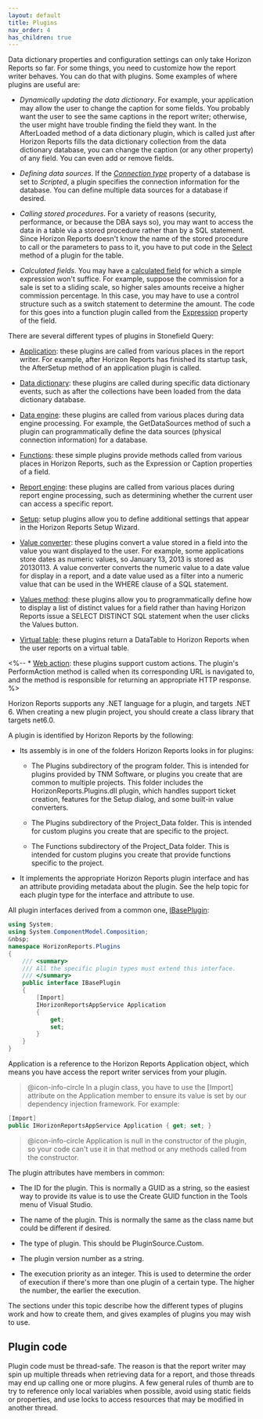 ```yaml
---
layout: default
title: Plugins
nav_order: 4
has_children: true
---
```


Data dictionary properties and configuration settings can only take Horizon Reports so far. For some things, you need to customize how the report writer behaves. You can do that with plugins. Some examples of where plugins are useful are:

* *Dynamically updating the data dictionary*. For example, your application may allow the user to change the caption for some fields. You probably want the user to see the same captions in the report writer; otherwise, the user might have trouble finding the field they want. In the AfterLoaded method of a data dictionary plugin, which is called just after Horizon Reports fills the data dictionary collection from the data dictionary database, you can change the caption (or any other property) of any field. You can even add or remove fields.

* *Defining data sources*. If the [*Connection type*](vfps://Topic/_0PR0V3L9G) property of a database is set to *Scripted*, a plugin specifies the connection information for the database. You can define multiple data sources for a database if desired.

* *Calling stored procedures*. For a variety of reasons (security, performance, or because the DBA says so), you may want to access the data in a table via a stored procedure rather than by a SQL statement. Since Horizon Reports doesn't know the name of the stored procedure to call or the parameters to pass to it, you have to put code in the [Select](vfps://Topic/_3QV0W6BRP) method of a plugin for the table.

* *Calculated fields*. You may have a [calculated field](vfps://Topic/_0U10UENKF) for which a simple expression won't suffice. For example, suppose the commission for a sale is set to a sliding scale, so higher sales amounts receive a higher commission percentage. In this case, you may have to use a control structure such as a switch statement to determine the amount. The code for this goes into a function plugin called from the [Expression](vfps://Topic/_0OY0TQXLS) property of the field.

There are several different types of plugins in Stonefield Query:

* [Application](vfps://Topic/_0SK0XF365): these plugins are called from various places in the report writer. For example, after Horizon Reports has finished its startup task, the AfterSetup method of an application plugin is called.

* [Data dictionary](vfps://Topic/_3QV0S4C5Y): these plugins are called during specific data dictionary events, such as after the collections have been loaded from the data dictionary database.

* [Data engine](vfps://Topic/_0SK0XH4QO): these plugins are called from various places during data engine processing. For example, the GetDataSources method of such a plugin can programmatically define the data sources (physical connection information) for a database.

* [Functions](vfps://Topic/_0SK0XEC3O): these simple plugins provide methods called from various places in Horizon Reports, such as the Expression or Caption properties of a field.

* [Report engine](vfps://Topic/_3X70PTD6Y): these plugins are called from various places during report engine processing, such as determining whether the current user can access a specific report.

* [Setup](vfps://Topic/_3QV0S1XDP): setup plugins allow you to define additional settings that appear in the Horizon Reports Setup Wizard.

* [Value converter](vfps://Topic/_3QW0PG1T9): these plugins convert a value stored in a field into the value you want displayed to the user. For example, some applications store dates as numeric values, so January 13, 2013 is stored as 20130113. A value converter converts the numeric value to a date value for display in a report, and a date value used as a filter into a numeric value that can be used in the WHERE clause of a SQL statement.

* [Values method](vfps://Topic/_3QW0STVGI): these plugins allow you to programmatically define how to display a list of distinct values for a field rather than having Horizon Reports issue a SELECT DISTINCT SQL statement when the user clicks the Values button.

* [Virtual table](vfps://Topic/_3QV0SA9WN): these plugins return a DataTable to Horizon Reports when the user reports on a virtual table.

<%-- * [Web action](vfps://Topic/_4HB0YOSS0): these plugins support custom actions. The plugin's PerformAction method is called when its corresponding URL is navigated to, and the method is responsible for returning an appropriate HTTP response. %>

Horizon Reports supports any .NET language for a plugin, and targets .NET 6.  When creating a new plugin project, you should create a class library that targets net6.0.

A plugin is identified by Horizon Reports by the following:

* Its assembly is in one of the folders Horizon Reports looks in for plugins:

    * The Plugins subdirectory of the program folder. This is intended for plugins provided by TNM Software, or plugins you create that are common to multiple projects. This folder includes the HorizonReports.Plugins.dll plugin, which handles support ticket creation, features for the Setup dialog, and some built-in value converters.

    * The Plugins subdirectory of the Project_Data folder. This is intended for custom plugins you create that are specific to the project.

    * The Functions subdirectory of the Project_Data folder. This is intended for custom plugins you create that provide functions specific to the project.

* It implements the appropriate Horizon Reports plugin interface and has an attribute providing metadata about the plugin. See the help topic for each plugin type for the interface and attribute to use.

All plugin interfaces derived from a common one, [IBasePlugin](VFPS://Topic/_42110PV9P):

```csharp
using System;
using System.ComponentModel.Composition;
&nbsp;
namespace HorizonReports.Plugins
{
    /// <summary>
    /// All the specific plugin types must extend this interface.
    /// </summary>
    public interface IBasePlugin
    {
		[Import]
        IHorizonReportsAppService Application
        {
            get;
            set;
        }
    }
}
```

Application is a reference to the Horizon Reports Application object, which means you have access the report writer services from your plugin.

> @icon-info-circle In a plugin class, you have to use the [Import] attribute on the Application member to ensure its value is set by our dependency injection framework. For example:
```csharp
[Import]
public IHorizonReportsAppService Application { get; set; }
```

> @icon-info-circle Application is null in the constructor of the plugin, so your code can't use it in that method or any methods called from the constructor.

The plugin attributes have members in common:

* The ID for the plugin. This is normally a GUID as a string, so the easiest way to provide its value is to use the Create GUID function in the Tools menu of Visual Studio.

* The name of the plugin. This is normally the same as the class name but could be different if desired.

* The type of plugin. This should be PluginSource.Custom.

* The plugin version number as a string.

* The execution priority as an integer. This is used to determine the order of execution if there's more than one plugin of a certain type. The higher the number, the earlier the execution.

The sections under this topic describe how the different types of plugins work and how to create them, and gives examples of plugins you may wish to use.

## Plugin code
Plugin code must be thread-safe. The reason is that the report writer may spin up multiple threads when retrieving data for a report, and those threads may end up calling one or more plugins. A few general rules of thumb are to try to reference only local variables when possible, avoid using static fields or properties, and use locks to access resources that may be modified in another thread.
